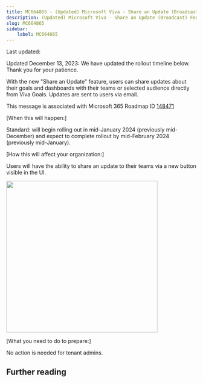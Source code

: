 ```yaml
---
title: MC664865 - (Updated) Microsoft Viva - Share an Update (Broadcast) Feature for Viva Goals
description: (Updated) Microsoft Viva - Share an Update (Broadcast) Feature for Viva Goals
slug: MC664865
sidebar:
    label: MC664865
---
```



Last updated: 

<p>Updated December 13, 2023: We have updated the rollout timeline below. Thank you for your patience.</p><p>With the new "Share an Update" feature, users can share updates about their goals and dashboards with their teams or selected audience directly from Viva Goals. Updates are sent to users via email.</p><p></p>
<p>This message is associated with Microsoft 365 Roadmap ID <a href="https://www.microsoft.com/microsoft-365/roadmap?filters=&amp;searchterms=148471" target="_blank">148471</a><br></p>

<p>[When this will happen:]</p><p>Standard: will begin rolling out in mid-January 2024 (previously mid-December) and expect to complete rollout by mid-February 2024 (previously mid-January).
</p><p>[How this will affect your organization:]<br></p><p>Users will have the ability to share an update to their teams via a new button visible in the UI.</p><p><img src="https://img-prod-cms-rt-microsoft-com.akamaized.net/cms/api/am/imageFileData/RW192CS?ver=8427" style="width: 400px;" "alt="share" an="" update="" feature="" in="" viva="" view"=""></p><p>[What you need to do to prepare:]<br></p>
<p>No action is needed for tenant admins.</p><p></p>

## Further reading
